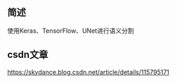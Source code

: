 ## 简述
使用Keras、TensorFlow、UNet进行语义分割

## csdn文章
https://skydance.blog.csdn.net/article/details/115795171